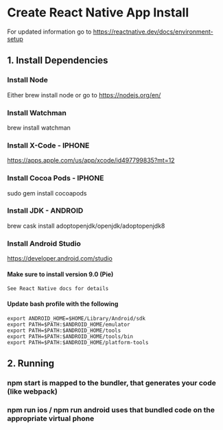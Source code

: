 # Create React Native App Install
For updated information go to https://reactnative.dev/docs/environment-setup
## 1. Install Dependencies
  ### Install Node
  Either brew install node or go to https://nodejs.org/en/
  ### Install Watchman
  brew install watchman
  ### Install X-Code - IPHONE
  https://apps.apple.com/us/app/xcode/id497799835?mt=12
  ### Install Cocoa Pods - IPHONE
  sudo gem install cocoapods
  ### Install JDK - ANDROID
  brew cask install adoptopenjdk/openjdk/adoptopenjdk8
  ### Install Android Studio
  https://developer.android.com/studio
  #### Make sure to install version 9.0 (Pie)
    See React Native docs for details
  #### Update bash profile with the following
    export ANDROID_HOME=$HOME/Library/Android/sdk
    export PATH=$PATH:$ANDROID_HOME/emulator
    export PATH=$PATH:$ANDROID_HOME/tools
    export PATH=$PATH:$ANDROID_HOME/tools/bin
    export PATH=$PATH:$ANDROID_HOME/platform-tools

## 2. Running 

  ### npm start is mapped to the bundler, that generates your code (like webpack)

  ### npm run ios / npm run android uses that bundled code on the appropriate virtual phone